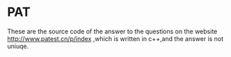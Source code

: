 # PAT

These are the source code of the answer to the questions on the website http://www.patest.cn/p/index ,which is  written in c++,and the answer is not uniuqe.
